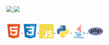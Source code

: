 <meta name="google-site-verification" content="ofVuJBu5T5RQQ0iiIe12TEzWqAjFZJ3hBHEn_0jgLVg" />
<a href="https://github.com/marcosguilhermef">
<img height="160em" src="https://github-readme-stats.vercel.app/api?username=marcosguilhermef&show_icons=true&theme=highcontrast&include_all_commits=true&count_private=true"/>
<img height="160em" src="https://github-readme-stats.vercel.app/api/top-langs/?username=marcosguilhermef&layout=compact&langs_count=16&theme=highcontrast"/>

##  
  
 <img align="center" alt="HTML-leonardo" height="40" width="40" src="https://raw.githubusercontent.com/devicons/devicon/master/icons/html5/html5-original.svg">
 <img align="center" alt="Css-leonardo" height="40" width="40" src="https://raw.githubusercontent.com/devicons/devicon/master/icons/css3/css3-original.svg">
 <img align="center" alt="JS-leonardo" height="40" width="40" src="https://raw.githubusercontent.com/devicons/devicon/master/icons/javascript/javascript-plain.svg"> 
 <img align="center" alt="Python-leonardo" height="40" width="40" src="https://raw.githubusercontent.com/devicons/devicon/master/icons/python/python-original.svg"> 
 <img align="center" alt="Java" height="40" width="40" src="https://raw.githubusercontent.com/devicons/devicon/master/icons/java/java-original.svg"> 
 <img align="center" alt="Python-leonardo" height="40" width="40" src="https://raw.githubusercontent.com/devicons/devicon/master/icons/php/php-original.svg"> 

